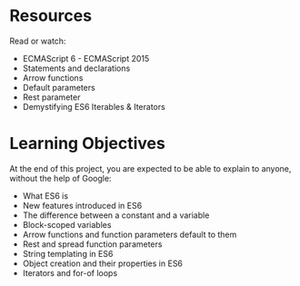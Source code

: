# Resources
Read or watch:

* ECMAScript 6 - ECMAScript 2015
* Statements and declarations
* Arrow functions
* Default parameters
* Rest parameter
* Demystifying ES6 Iterables & Iterators


# Learning Objectives
At the end of this project, you are expected to be able to explain to anyone, without the help of Google:

* What ES6 is
* New features introduced in ES6
* The difference between a constant and a variable
* Block-scoped variables
* Arrow functions and function parameters default to them
* Rest and spread function parameters
* String templating in ES6
* Object creation and their properties in ES6
* Iterators and for-of loops